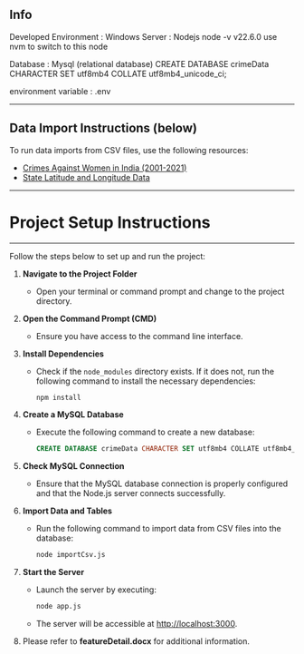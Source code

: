 Info
------------------------------------------------------------------------------------------------
Developed Environment   : Windows
Server                  : Nodejs
   node -v v22.6.0
   use nvm to switch to this node

Database : Mysql (relational database)
   CREATE DATABASE crimeData CHARACTER SET utf8mb4 COLLATE utf8mb4_unicode_ci;

environment variable : .env

------------------------------------------------------------------------------------------------
 Data Import Instructions (below)
------------------------------------------------------------------------------------------------

To run data imports from CSV files, use the following resources:

- [Crimes Against Women in India (2001-2021)](https://www.kaggle.com/datasets/balajivaraprasad/crimes-against-women-in-india-2001-2021?resource=download&select=CrimesOnWomenData.csv)
- [State Latitude and Longitude Data](https://www.kaggle.com/datasets/danishxr/poptable)

------------------------------------------------------------------------------------------------
# Project Setup Instructions 
------------------------------------------------------------------------------------------------
Follow the steps below to set up and run the project:

1. **Navigate to the Project Folder**
   - Open your terminal or command prompt and change to the project directory.

2. **Open the Command Prompt (CMD)**
   - Ensure you have access to the command line interface.

3. **Install Dependencies**
   - Check if the `node_modules` directory exists. If it does not, run the following command to install the necessary dependencies:
     ```bash
     npm install
     ```

4. **Create a MySQL Database**
   - Execute the following command to create a new database:
     ```sql
     CREATE DATABASE crimeData CHARACTER SET utf8mb4 COLLATE utf8mb4_unicode_ci;
     ```

5. **Check MySQL Connection**
   - Ensure that the MySQL database connection is properly configured and that the Node.js server connects successfully.

6. **Import Data and Tables**
   - Run the following command to import data from CSV files into the database:
     ```bash
     node importCsv.js
     ```

7. **Start the Server**
   - Launch the server by executing:
     ```bash
     node app.js
     ```
   - The server will be accessible at [http://localhost:3000](http://localhost:3000).

8. Please refer to **featureDetail.docx** for additional information.
